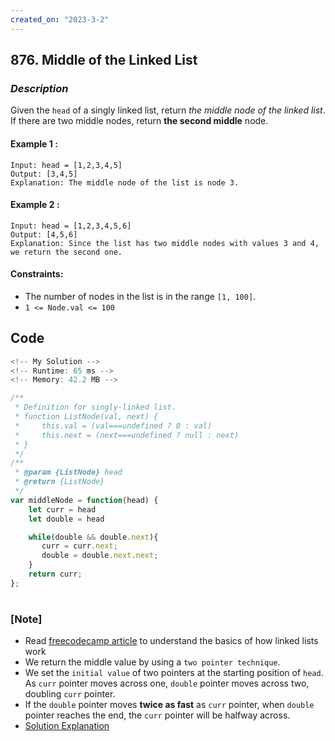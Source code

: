 ```yaml
---
created_on: "2023-3-2"
---
```


## 876. Middle of the Linked List


### _Description_

Given the `head` of a singly linked list, return <i>the middle node of the linked list</i>.\
If there are two middle nodes, return <strong>the second middle</strong> node.


#### Example 1 :
```
Input: head = [1,2,3,4,5]
Output: [3,4,5]
Explanation: The middle node of the list is node 3.
```

#### Example 2 :
```
Input: head = [1,2,3,4,5,6]
Output: [4,5,6]
Explanation: Since the list has two middle nodes with values 3 and 4, we return the second one.
```

#### Constraints:

- The number of nodes in the list is in the range `[1, 100]`.
- `1 <= Node.val <= 100`


## Code

```JavaScript
<!-- My Solution -->
<!-- Runtime: 65 ms -->
<!-- Memory: 42.2 MB -->

/**
 * Definition for singly-linked list.
 * function ListNode(val, next) {
 *     this.val = (val===undefined ? 0 : val)
 *     this.next = (next===undefined ? null : next)
 * }
 */
/**
 * @param {ListNode} head
 * @return {ListNode}
 */
var middleNode = function(head) {
    let curr = head
    let double = head

    while(double && double.next){
       curr = curr.next;
       double = double.next.next;
    }
    return curr;
};
```

#

### [Note]
- Read [freecodecamp article](https://www.freecodecamp.org/news/implementing-a-linked-list-in-javascript/) to understand the basics of how linked lists work
- We return the middle value by using a `two pointer technique`. 
- We set the `initial value` of two pointers at the starting position of `head`. As `curr` pointer moves across one, `double` pointer moves across two, doubling `curr` pointer.
- If the `double` pointer moves <strong>twice as fast</strong> as `curr` pointer, when `double` pointer reaches the end, the `curr` pointer will be halfway across.
- [Solution Explanation](https://www.youtube.com/watch?v=hJT189N6lqU)
